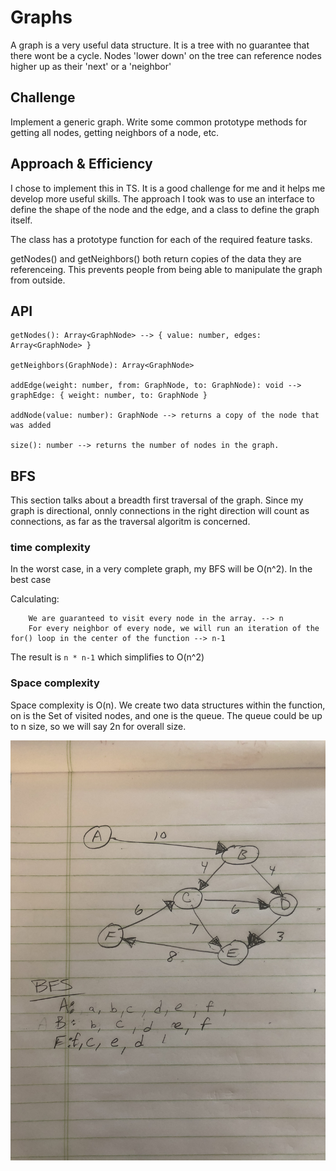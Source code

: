 # Graphs
A graph is a very useful data structure. It is a tree with no guarantee that there wont be a cycle. Nodes 'lower down' on the tree can reference nodes higher up as their 'next' or a 'neighbor'


## Challenge
Implement a generic graph. Write some common prototype methods for getting all nodes, getting neighbors of a node, etc. 


## Approach & Efficiency
I chose to implement this in TS. It is a good challenge for me and it helps me develop more useful skills. 
The approach I took was to use an interface to define the shape of the node and the edge, and a class to define the graph itself. 

The class has a prototype function for each of the required feature tasks. 

getNodes() and getNeighbors() both return copies of the data they are referenceing. This prevents people from being able to manipulate the graph from outside. 


## API

    getNodes(): Array<GraphNode> --> { value: number, edges: Array<GraphNode> }

    getNeighbors(GraphNode): Array<GraphNode>

    addEdge(weight: number, from: GraphNode, to: GraphNode): void --> graphEdge: { weight: number, to: GraphNode }

    addNode(value: number): GraphNode --> returns a copy of the node that was added

    size(): number --> returns the number of nodes in the graph.


## BFS

This section talks about a breadth first traversal of the graph. Since my graph is directional, onnly connections in the right direction will count as connections, as far as the traversal algoritm is concerned.

### time complexity

In the worst case, in a very complete graph, my BFS will be O(n^2). In the best case

Calculating:

        We are guaranteed to visit every node in the array. --> n
        For every neighbor of every node, we will run an iteration of the for() loop in the center of the function --> n-1

The result is `n * n-1` which simplifies to O(n^2)

### Space complexity

Space complexity is O(n). We create two data structures within the function, on is the Set of visited nodes, and one is the queue. The queue could be up to n size, so we will say 2n for overall size. 







![diagram here..](graph2.jpeg)
